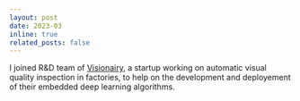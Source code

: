 ```yaml
---
layout: post
date: 2023-03
inline: true
related_posts: false
---
```


I joined R&D team of [Visionairy](https://www.visionairy.io/), a startup working on automatic visual quality inspection in factories, to help on the development and deployement of their embedded deep learning algorithms.
